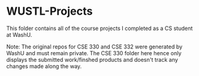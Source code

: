 # WUSTL-Projects
This folder contains all of the course projects I completed as a CS student at WashU. 

Note: The original repos for CSE 330 and CSE 332 were generated by WashU and must remain private. The CSE 330 folder here hence only displays the submitted work/finshed products and doesn't track any changes made along the way. 
